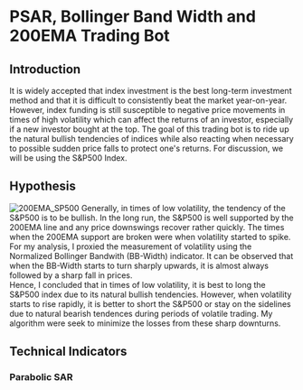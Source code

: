 # PSAR, Bollinger Band Width and 200EMA Trading Bot

## Introduction
It is widely accepted that index investment is the best long-term investment method and that it is difficult to consistently beat the market year-on-year. However, index funding is still susceptible to negative price movements in times of high volatility which can affect the returns of an investor, especially if a new investor bought at the top. The goal of this trading bot is to ride up the natural bullish tendencies of indices while also reacting when necessary to possible sudden price falls to protect one's returns. For discussion, we will be using the S&P500 Index.

## Hypothesis

![200EMA_SP500](https://github.com/wchia016/Trading-Bot-v1/blob/master/image/200EMA_BB.png)
Generally, in times of low volatility, the tendency of the S&P500 is to be bullish. In the long run, the S&P500 is well supported by the 200EMA line and any price downswings recover rather quickly. The times when the 200EMA support are broken were when volatility started to spike. For my analysis, I proxied the measurement of volatility using the Normalized Bollinger Bandwith (BB-Width) indicator. It can be observed that when the BB-Width starts to turn sharply upwards, it is almost always followed by a sharp fall in prices. \
Hence, I concluded that in times of low volatility, it is best to long the S&P500 index due to its natural bullish tendencies. However, when volatility starts to rise rapidly, it is better to short the S&P500 or stay on the sidelines due to natural bearish tendences during periods of volatile trading. My algorithm were seek to minimize the losses from these sharp downturns.

## Technical Indicators
### Parabolic SAR

